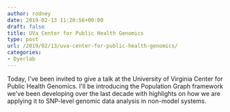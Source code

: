 ```yaml
---
author: rodney
date: 2019-02-13 11:20:56+00:00
draft: false
title: UVa Center for Public Health Genomics
type: post
url: /2019/02/13/uva-center-for-public-health-genomics/
categories:
- Dyerlab
---
```

Today, I've been invited to give a talk at the University of Virginia Center for Public Health Genomics.  I'll be introducing the Population Graph framework we've been developing over the last decade with highlights on how we are applying it to SNP-level genomic data analysis in non-model systems.

